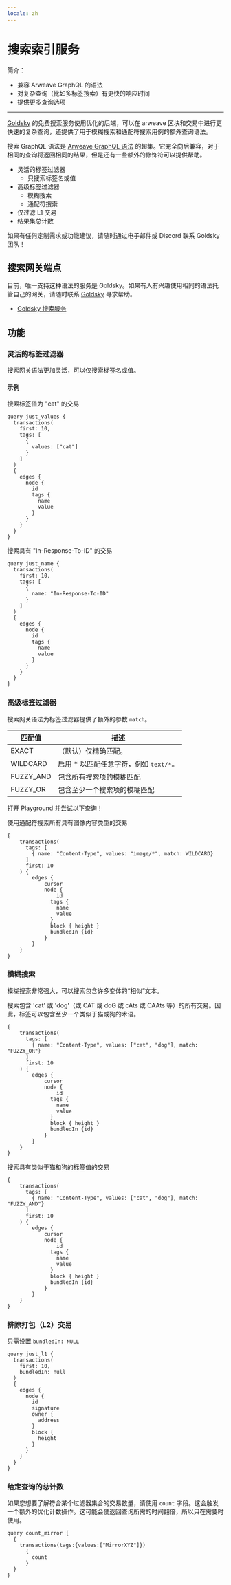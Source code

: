 ```yaml
---
locale: zh
---
```

# 搜索索引服务

简介：

- 兼容 Arweave GraphQL 的语法
- 对复杂查询（比如多标签搜索）有更快的响应时间
- 提供更多查询选项
---

[Goldsky](https://goldsky.com) 的免费搜索服务使用优化的后端，可以在 arweave 区块和交易中进行更快速的复杂查询，还提供了用于模糊搜索和通配符搜索用例的额外查询语法。

搜索 GraphQL 语法是 [Arweave GraphQL 语法](./queryingArweave.md) 的超集。它完全向后兼容，对于相同的查询将返回相同的结果，但是还有一些额外的修饰符可以提供帮助。

- 灵活的标签过滤器
  - 只搜索标签名或值
- 高级标签过滤器
  - 模糊搜索
  - 通配符搜索
- 仅过滤 L1 交易
- 结果集总计数

如果有任何定制需求或功能建议，请随时通过电子邮件或 Discord 联系 Goldsky 团队！

## 搜索网关端点

目前，唯一支持这种语法的服务是 Goldsky。如果有人有兴趣使用相同的语法托管自己的网关，请随时联系 [Goldsky](https://goldsky.com) 寻求帮助。

- [Goldsky 搜索服务](https://arweave-search.goldsky.com/graphql)

## 功能

### 灵活的标签过滤器

搜索网关语法更加灵活，可以仅搜索标签名或值。

#### 示例
搜索标签值为 "cat" 的交易

```graphql:no-line-numbers
query just_values {
  transactions(
    first: 10,
    tags: [
      {
        values: ["cat"]
      }
    ]
  ) 
  {
    edges {
      node {
        id
        tags {
          name
          value
        }
      }
    }
  }
}
```

搜索具有 "In-Response-To-ID" 的交易

```graphql:no-line-numbers
query just_name {
  transactions(
    first: 10,
    tags: [
      {
        name: "In-Response-To-ID"
      }
    ]
  ) 
  {
    edges {
      node {
        id
        tags {
          name
          value
        }
      }
    }
  }
}
```


### 高级标签过滤器

搜索网关语法为标签过滤器提供了额外的参数 `match`。

| 匹配值 | 描述 | 
|-------------|-------------|
| EXACT |（默认）仅精确匹配。 |
| WILDCARD |启用 * 以匹配任意字符，例如 `text/*`。 |
| FUZZY_AND |包含所有搜索项的模糊匹配 |
| FUZZY_OR |包含至少一个搜索项的模糊匹配 |

打开 Playground 并尝试以下查询！

使用通配符搜索所有具有图像内容类型的交易
```graphql:no-line-numbers
{
    transactions(        
      tags: [
        { name: "Content-Type", values: "image/*", match: WILDCARD}
      ]
      first: 10
    ) {
        edges {
            cursor
            node {
                id
              tags {
                name
                value
              }
              block { height }
              bundledIn {id}
            }
        }
    }
}
```

### 模糊搜索

模糊搜索非常强大，可以搜索包含许多变体的“相似”文本。

搜索包含 'cat' 或 'dog'（或 CAT 或 doG 或 cAts 或 CAAts 等）的所有交易。因此，标签可以包含至少一个类似于猫或狗的术语。

```graphql:no-line-numbers
{
    transactions(        
      tags: [
        { name: "Content-Type", values: ["cat", "dog"], match: "FUZZY_OR"}
      ]
      first: 10
    ) {
        edges {
            cursor
            node {
                id
              tags {
                name
                value
              }
              block { height }
              bundledIn {id}
            }
        }
    }
}
```

搜索具有类似于猫和狗的标签值的交易
```graphql:no-line-numbers
{
    transactions(        
      tags: [
        { name: "Content-Type", values: ["cat", "dog"], match: "FUZZY_AND"}
      ]
      first: 10
    ) {
        edges {
            cursor
            node {
                id
              tags {
                name
                value
              }
              block { height }
              bundledIn {id}
            }
        }
    }
}
```

### 排除打包（L2）交易

只需设置 `bundledIn: NULL`

```graphql:no-line-numbers
query just_l1 {
  transactions(
    first: 10,
    bundledIn: null
  ) 
  {
    edges {
      node {
        id
        signature
        owner {
          address
        }
        block {
          height
        }
      }
    }
  }
}
```


### 给定查询的总计数

如果您想要了解符合某个过滤器集合的交易数量，请使用 `count` 字段。这会触发一个额外的优化计数操作。这可能会使返回查询所需的时间翻倍，所以只在需要时使用。

```graphql:no-line-numbers
query count_mirror {
  {
  	transactions(tags:{values:["MirrorXYZ"]})
      {
        count
      }
  }
}
```
